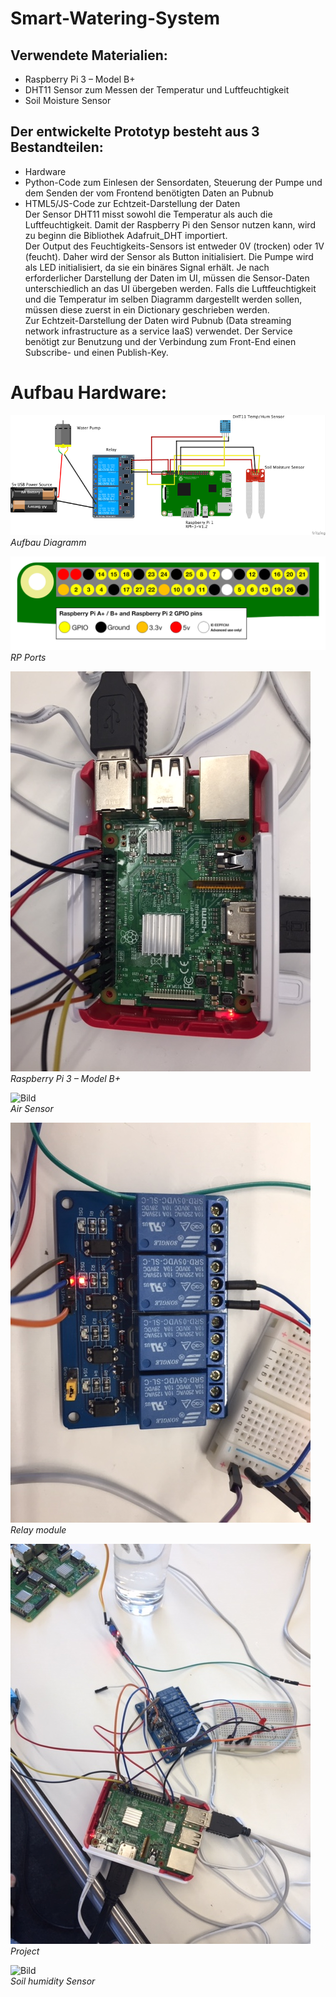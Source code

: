 # Smart-Watering-System

## Verwendete Materialien: 
-	Raspberry Pi 3 – Model B+
-	DHT11 Sensor zum Messen der Temperatur und Luftfeuchtigkeit
-	Soil Moisture Sensor

## Der entwickelte Prototyp besteht aus 3 Bestandteilen:
- Hardware
- Python-Code zum Einlesen der Sensordaten, Steuerung der Pumpe und dem Senden der vom Frontend benötigten Daten an Pubnub 
- HTML5/JS-Code zur Echtzeit-Darstellung der Daten   
Der Sensor DHT11 misst sowohl die Temperatur als auch die Luftfeuchtigkeit. Damit der Raspberry Pi den Sensor nutzen kann, wird zu beginn die Bibliothek Adafruit_DHT importiert.  
Der Output des Feuchtigkeits-Sensors ist entweder 0V (trocken) oder 1V (feucht). Daher wird der Sensor als Button initialisiert. Die Pumpe wird als LED initialisiert, da sie ein binäres Signal erhält.
Je nach erforderlicher Darstellung der Daten im UI, müssen die Sensor-Daten unterschiedlich an das UI übergeben werden. Falls die Luftfeuchtigkeit und die Temperatur im selben Diagramm dargestellt werden sollen, müssen diese zuerst in ein Dictionary geschrieben werden.             
Zur Echtzeit-Darstellung der Daten wird Pubnub (Data streaming network infrastructure as a service IaaS) verwendet. Der Service benötigt zur Benutzung und der Verbindung zum Front-End einen Subscribe- und einen Publish-Key.


# Aufbau Hardware:

![Bild](Elec./Diagramm.png)<br> *Aufbau Diagramm*

![Bild](Elec./ports.png)<br> *RP Ports*

![Bild](Elec./RP3.JPG)<br> *Raspberry Pi 3 – Model B+*

![Bild](Elec./Aeeir_Sensor.JPG)<br> *Air Sensor*

![Bild](Elec./Relay.JPG)<br> *Relay module*

![Bild](Elec./Project.JPG)<br> *Project*

![Bild](Elec./Aeeir_Sensor.JPG)<br> *Soil humidity Sensor*

